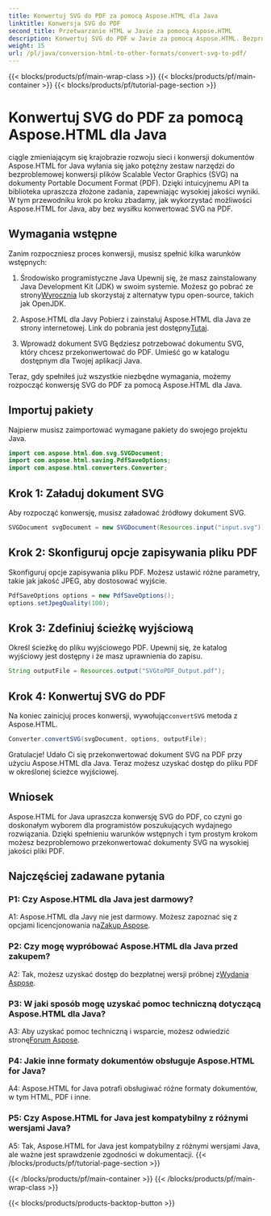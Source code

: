 ```yaml
---
title: Konwertuj SVG do PDF za pomocą Aspose.HTML dla Java
linktitle: Konwersja SVG do PDF
second_title: Przetwarzanie HTML w Javie za pomocą Aspose.HTML
description: Konwertuj SVG do PDF w Javie za pomocą Aspose.HTML. Bezproblemowe rozwiązanie do konwersji dokumentów wysokiej jakości.
weight: 15
url: /pl/java/conversion-html-to-other-formats/convert-svg-to-pdf/
---
```


{{< blocks/products/pf/main-wrap-class >}}
{{< blocks/products/pf/main-container >}}
{{< blocks/products/pf/tutorial-page-section >}}

# Konwertuj SVG do PDF za pomocą Aspose.HTML dla Java


ciągle zmieniającym się krajobrazie rozwoju sieci i konwersji dokumentów Aspose.HTML for Java wyłania się jako potężny zestaw narzędzi do bezproblemowej konwersji plików Scalable Vector Graphics (SVG) na dokumenty Portable Document Format (PDF). Dzięki intuicyjnemu API ta biblioteka upraszcza złożone zadania, zapewniając wysokiej jakości wyniki. W tym przewodniku krok po kroku zbadamy, jak wykorzystać możliwości Aspose.HTML for Java, aby bez wysiłku konwertować SVG na PDF.

## Wymagania wstępne

Zanim rozpoczniesz proces konwersji, musisz spełnić kilka warunków wstępnych:

1. Środowisko programistyczne Java
 Upewnij się, że masz zainstalowany Java Development Kit (JDK) w swoim systemie. Możesz go pobrać ze strony[Wyrocznia](https://www.oracle.com/java/technologies/javase-downloads.html) lub skorzystaj z alternatyw typu open-source, takich jak OpenJDK.

2. Aspose.HTML dla Javy
 Pobierz i zainstaluj Aspose.HTML dla Java ze strony internetowej. Link do pobrania jest dostępny[Tutaj](https://releases.aspose.com/html/java/).

3. Wprowadź dokument SVG
Będziesz potrzebować dokumentu SVG, który chcesz przekonwertować do PDF. Umieść go w katalogu dostępnym dla Twojej aplikacji Java.

Teraz, gdy spełniłeś już wszystkie niezbędne wymagania, możemy rozpocząć konwersję SVG do PDF za pomocą Aspose.HTML dla Java.

## Importuj pakiety

Najpierw musisz zaimportować wymagane pakiety do swojego projektu Java.

```java
import com.aspose.html.dom.svg.SVGDocument;
import com.aspose.html.saving.PdfSaveOptions;
import com.aspose.html.converters.Converter;
```

## Krok 1: Załaduj dokument SVG

Aby rozpocząć konwersję, musisz załadować źródłowy dokument SVG.

```java
SVGDocument svgDocument = new SVGDocument(Resources.input("input.svg"));
```

## Krok 2: Skonfiguruj opcje zapisywania pliku PDF

Skonfiguruj opcje zapisywania pliku PDF. Możesz ustawić różne parametry, takie jak jakość JPEG, aby dostosować wyjście.

```java
PdfSaveOptions options = new PdfSaveOptions();
options.setJpegQuality(100);
```

## Krok 3: Zdefiniuj ścieżkę wyjściową

Określ ścieżkę do pliku wyjściowego PDF. Upewnij się, że katalog wyjściowy jest dostępny i że masz uprawnienia do zapisu.

```java
String outputFile = Resources.output("SVGtoPDF_Output.pdf");
```

## Krok 4: Konwertuj SVG do PDF

 Na koniec zainicjuj proces konwersji, wywołując`convertSVG` metoda z Aspose.HTML.

```java
Converter.convertSVG(svgDocument, options, outputFile);
```

Gratulacje! Udało Ci się przekonwertować dokument SVG na PDF przy użyciu Aspose.HTML dla Java. Teraz możesz uzyskać dostęp do pliku PDF w określonej ścieżce wyjściowej.

## Wniosek

Aspose.HTML for Java upraszcza konwersję SVG do PDF, co czyni go doskonałym wyborem dla programistów poszukujących wydajnego rozwiązania. Dzięki spełnieniu warunków wstępnych i tym prostym krokom możesz bezproblemowo przekonwertować dokumenty SVG na wysokiej jakości pliki PDF.

## Najczęściej zadawane pytania

### P1: Czy Aspose.HTML dla Java jest darmowy?

 A1: Aspose.HTML dla Javy nie jest darmowy. Możesz zapoznać się z opcjami licencjonowania na[Zakup Aspose](https://purchase.aspose.com/buy).

### P2: Czy mogę wypróbować Aspose.HTML dla Java przed zakupem?

 A2: Tak, możesz uzyskać dostęp do bezpłatnej wersji próbnej z[Wydania Aspose](https://releases.aspose.com/html/java).

### P3: W jaki sposób mogę uzyskać pomoc techniczną dotyczącą Aspose.HTML dla Java?

 A3: Aby uzyskać pomoc techniczną i wsparcie, możesz odwiedzić stronę[Forum Aspose](https://forum.aspose.com/).

### P4: Jakie inne formaty dokumentów obsługuje Aspose.HTML for Java?

A4: Aspose.HTML for Java potrafi obsługiwać różne formaty dokumentów, w tym HTML, PDF i inne.

### P5: Czy Aspose.HTML for Java jest kompatybilny z różnymi wersjami Java?

A5: Tak, Aspose.HTML for Java jest kompatybilny z różnymi wersjami Java, ale ważne jest sprawdzenie zgodności w dokumentacji.
{{< /blocks/products/pf/tutorial-page-section >}}

{{< /blocks/products/pf/main-container >}}
{{< /blocks/products/pf/main-wrap-class >}}

{{< blocks/products/products-backtop-button >}}
